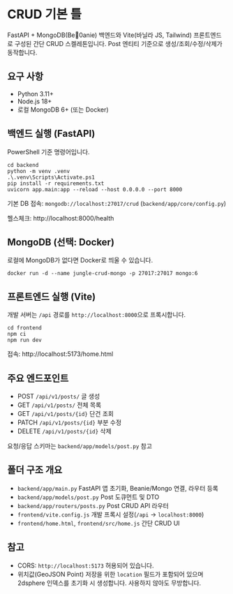 # CRUD 기본 틀

FastAPI + MongoDB(Be0anie) 백엔드와 Vite(바닐라 JS, Tailwind) 프론트엔드로 구성된 간단 CRUD 스켈레톤입니다. Post 엔티티 기준으로 생성/조회/수정/삭제가 동작합니다.

## 요구 사항

- Python 3.11+
- Node.js 18+
- 로컬 MongoDB 6+ (또는 Docker)

## 백엔드 실행 (FastAPI)

PowerShell 기준 명령어입니다.

```
cd backend
python -m venv .venv
.\.venv\Scripts\Activate.ps1
pip install -r requirements.txt
uvicorn app.main:app --reload --host 0.0.0.0 --port 8000
```

기본 DB 접속: `mongodb://localhost:27017/crud` (`backend/app/core/config.py`)

헬스체크: http://localhost:8000/health

## MongoDB (선택: Docker)

로컬에 MongoDB가 없다면 Docker로 띄울 수 있습니다.

```
docker run -d --name jungle-crud-mongo -p 27017:27017 mongo:6
```

## 프론트엔드 실행 (Vite)

개발 서버는 `/api` 경로를 `http://localhost:8000`으로 프록시합니다.

```
cd frontend
npm ci
npm run dev
```

접속: http://localhost:5173/home.html

## 주요 엔드포인트

- POST `/api/v1/posts/` 글 생성
- GET `/api/v1/posts/` 전체 목록
- GET `/api/v1/posts/{id}` 단건 조회
- PATCH `/api/v1/posts/{id}` 부분 수정
- DELETE `/api/v1/posts/{id}` 삭제

요청/응답 스키마는 `backend/app/models/post.py` 참고

## 폴더 구조 개요

- `backend/app/main.py` FastAPI 앱 초기화, Beanie/Mongo 연결, 라우터 등록
- `backend/app/models/post.py` Post 도큐먼트 및 DTO
- `backend/app/routers/posts.py` Post CRUD API 라우터
- `frontend/vite.config.js` 개발 프록시 설정(`/api` -> `localhost:8000`)
- `frontend/home.html`, `frontend/src/home.js` 간단 CRUD UI

## 참고

- CORS: `http://localhost:5173` 허용되어 있습니다.
- 위치값(GeoJSON Point) 저장을 위한 `location` 필드가 포함되어 있으며 2dsphere 인덱스를 초기화 시 생성합니다. 사용하지 않아도 무방합니다.
